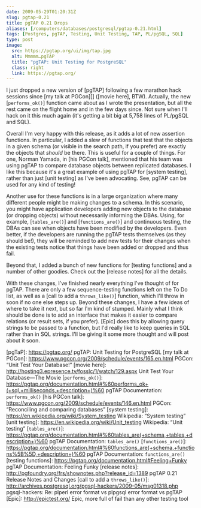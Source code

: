 ```yaml
--- 
date: 2009-05-29T01:20:31Z
slug: pgtap-0.21
title: pgTAP 0.21 Drops
aliases: [/computers/databases/postgresql/pgtap-0.21.html]
tags: [Postgres, pgTAP, Testing, Unit Testing, TAP, PL/pgSQL, SQL]
type: post
image:
  src: https://pgtap.org/ui/img/tap.jpg
  alt: Mmmmm…pgTAP
  title: "pgTAP: Unit Testing for PostgreSQL"
  class: right
  link: https://pgtap.org/
---
```


I just dropped a new version of [pgTAP] following a few marathon hack sessions
since [my talk at PGCon][] ([movie here], BTW). Actually, the new
[`performs_ok()`] function came about as I wrote the presentation, but all the
rest came on the flight home and in the few days since. Not sure when I'll hack
on it this much again (it's getting a bit big at 5,758 lines of PL/pgSQL and
SQL).

Overall I'm very happy with this release, as it adds a lot of new assertion
functions. In particular, I added a slew of functions that test that the objects
in a given schema (or visible in the search path, if you prefer) are exactly the
objects that *should* be there. This is useful for a couple of things. For one,
Norman Yamada, in [his PGCon talk], mentioned that his team was using pgTAP to
compare database objects between replicated databases. I like this because it's
a great example of using pgTAP for [system testing], rather than just [unit
testing] as I've been advocating. See, pgTAP can be used for any kind of
testing!

Another use for these functions is in a large organization where many different
people might be making changes to a schema. In this scenario, you might have
application developers adding new objects to the database (or dropping objects)
without necessarily informing the DBAs. Using, for example, [`tables_are()`] and
[`functions_are()`] and continuous testing, the DBAs can see when objects have
been modified by the developers. Even better, if the developers are running the
pgTAP tests themselves (as they should be!), they will be reminded to add new
tests for their changes when the existing tests notice that things have been
added or dropped and thus fail.

Beyond that, I added a bunch of new functions for [testing functions] and a
number of other goodies. Check out the [release notes] for all the details.

With these changes, I've finished nearly everything I've thought of for pgTAP.
There are only a few sequence-testing functions left on the To Do list, as well
as a [call to add a `throws_like()`] function, which I'll throw in soon if no
one else steps up. Beyond these changes, I have a few ideas of where to take it
next, but so far I'm kind of stumped. Mainly what I think should be done is to
add an interface that makes it easier to compare relations (or result sets, if
you prefer). [Epic] does this by allowing query strings to be passed to a
function, but I'd really like to keep queries in SQL rather than in SQL strings.
I'll be giving it some more thought and will post about it soon.

  [pgTaP]: https://pgtap.org/ pgTAP: Unit Testing for PostgreSQL
  [my talk at PGCon]: https://www.pgcon.org/2009/schedule/events/165.en.html
    PGCon: “Unit Test Your Database!”
  [movie here]: http://hosting3.epresence.tv/fosslc/1/watch/129.aspx
    Unit Test Your Database—The Movie
  [`performs_ok()`]: https://pgtap.org/documentation.html#%60performs_ok+(+sql,+milliseconds,+description+)%60
    pgTAP Documentation: `performs_ok()`
  [his PGCon talk]: https://www.pgcon.org/2009/schedule/events/146.en.html
    PGCon: “Reconciling and comparing databases”
  [system testing]: https://en.wikipedia.org/wiki/System_testing
    Wikipedia: “System testing”
  [unit testing]: https://en.wikipedia.org/wiki/Unit_testing
    Wikipedia: “Unit testing”
  [`tables_are()`]: https://pgtap.org/documentation.html#%60tables_are(+schema,+tables,+description+)%60
    pgTAP Documentation: `tables_are()`
  [`functions_are()`]: https://pgtap.org/documentation.html#%60functions_are(+schema,+functions%5B%5D,+description+)%60
    pgTAP Documentation: `functions_are()`
  [testing functions]: https://pgtap.org/documentation.html#Feeling+Funky
    pgTAP Documentation: Feeling Funky
  [release notes]: http://pgfoundry.org/frs/shownotes.php?release_id=1389
    pgTAP 0.21 Release Notes and Changes
  [call to add a `throws_like()`]: http://archives.postgresql.org/pgsql-hackers/2009-05/msg01318.php
    pgsql-hackers: Re: plperl error format vs plpgsql error format vs pgTAP
  [Epic]: http://epictest.org/
    Epic, more full of fail than any other testing tool
